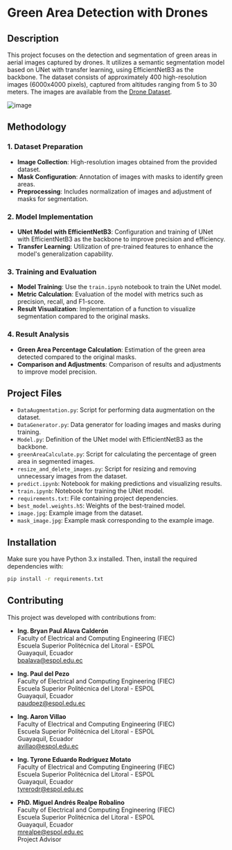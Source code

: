 # Green Area Detection with Drones

## Description

This project focuses on the detection and segmentation of green areas in aerial images captured by drones. It utilizes a semantic segmentation model based on UNet with transfer learning, using EfficientNetB3 as the backbone. The dataset consists of approximately 400 high-resolution images (6000x4000 pixels), captured from altitudes ranging from 5 to 30 meters. The images are available from the [Drone Dataset](http://dronedataset.icg.tugraz.at).

![image](https://github.com/user-attachments/assets/f01eb3d4-a149-4d3e-aba3-1297339171fc)

## Methodology

### 1. Dataset Preparation

- **Image Collection**: High-resolution images obtained from the provided dataset.
- **Mask Configuration**: Annotation of images with masks to identify green areas.
- **Preprocessing**: Includes normalization of images and adjustment of masks for segmentation.

### 2. Model Implementation

- **UNet Model with EfficientNetB3**: Configuration and training of UNet with EfficientNetB3 as the backbone to improve precision and efficiency.
- **Transfer Learning**: Utilization of pre-trained features to enhance the model's generalization capability.

### 3. Training and Evaluation

- **Model Training**: Use the `train.ipynb` notebook to train the UNet model.
- **Metric Calculation**: Evaluation of the model with metrics such as precision, recall, and F1-score.
- **Result Visualization**: Implementation of a function to visualize segmentation compared to the original masks.

### 4. Result Analysis

- **Green Area Percentage Calculation**: Estimation of the green area detected compared to the original masks.
- **Comparison and Adjustments**: Comparison of results and adjustments to improve model precision.

## Project Files

- `DataAugmentation.py`: Script for performing data augmentation on the dataset.
- `DataGenerator.py`: Data generator for loading images and masks during training.
- `Model.py`: Definition of the UNet model with EfficientNetB3 as the backbone.
- `greenAreaCalculate.py`: Script for calculating the percentage of green area in segmented images.
- `resize_and_delete_images.py`: Script for resizing and removing unnecessary images from the dataset.
- `predict.ipynb`: Notebook for making predictions and visualizing results.
- `train.ipynb`: Notebook for training the UNet model.
- `requirements.txt`: File containing project dependencies.
- `best_model.weights.h5`: Weights of the best-trained model.
- `image.jpg`: Example image from the dataset.
- `mask_image.jpg`: Example mask corresponding to the example image.

## Installation

Make sure you have Python 3.x installed. Then, install the required dependencies with:

```bash
pip install -r requirements.txt
```

## Contributing

This project was developed with contributions from:

- **Ing. Bryan Paul Alava Calderón**  
  Faculty of Electrical and Computing Engineering (FIEC)  
  Escuela Superior Politécnica del Litoral - ESPOL  
  Guayaquil, Ecuador  
  [bpalava@espol.edu.ec](mailto:bpalava@espol.edu.ec)

- **Ing. Paul del Pezo**  
  Faculty of Electrical and Computing Engineering (FIEC)  
  Escuela Superior Politécnica del Litoral - ESPOL  
  Guayaquil, Ecuador  
  [paudpez@espol.edu.ec](mailto:paudpez@espol.edu.ec)

- **Ing. Aaron Villao**  
  Faculty of Electrical and Computing Engineering (FIEC)  
  Escuela Superior Politécnica del Litoral - ESPOL  
  Guayaquil, Ecuador  
  [avillao@espol.edu.ec](mailto:avillao@espol.edu.ec)

- **Ing. Tyrone Eduardo Rodriguez Motato**  
  Faculty of Electrical and Computing Engineering (FIEC)  
  Escuela Superior Politécnica del Litoral - ESPOL  
  Guayaquil, Ecuador  
  [tyrerodr@espol.edu.ec](mailto:tyrerodr@espol.edu.ec)

- **PhD. Miguel Andrés Realpe Robalino**  
  Faculty of Electrical and Computing Engineering (FIEC)  
  Escuela Superior Politécnica del Litoral - ESPOL  
  Guayaquil, Ecuador  
  [mrealpe@espol.edu.ec](mailto:mrealpe@espol.edu.ec)  
  Project Advisor
